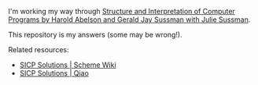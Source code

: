 I'm working my way through [Structure and Interpretation of Computer Programs by Harold Abelson and Gerald Jay Sussman with Julie Sussman](https://sarabander.github.io/sicp/).

This repository is my answers (some may be wrong!).

Related resources:
- [SICP Solutions | Scheme Wiki](http://community.schemewiki.org/?SICP-Solutions)
- [SICP Solutions | Qiao](https://github.com/qiao/sicp-solutions)